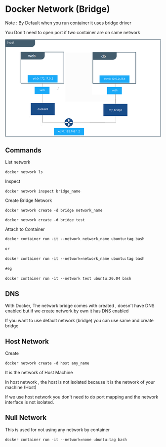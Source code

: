 # Docker Network (Bridge)

Note : By Default when you run container it uses bridge driver

You Don't need to open port if two container are on same network

![Alt text](images/bridgeNetwork.png)

## Commands

List network

`docker network ls`

Inspect

`docker network inspect bridge_name`

Create Bridge Network

`docker network create -d bridge network_name`

`docker network create -d bridge test`

Attach to Container

```
docker container run -it --network network_name ubuntu:tag bash

or

docker container run -it --network=network_name ubuntu:tag bash

#eg

docker container run -it --network test ubuntu:20.04 bash
```

## DNS

With Docker, The network bridge comes with created , doesn't have DNS enabled but if we create network by own it has DNS enabled

If you want to use default network (bridge) you can use same and create bridge

## Host Network

Create

`docker network create -d host any_name`

It is the network of Host Machine

In host network , the host is not isolated because it is the network of your machine (Host)

If we use host network you don't need to do port mapping and the network interface is not isolated.

## Null Network

This is used for not using any network by container

`docker container run -it --network=none ubuntu:tag bash`
